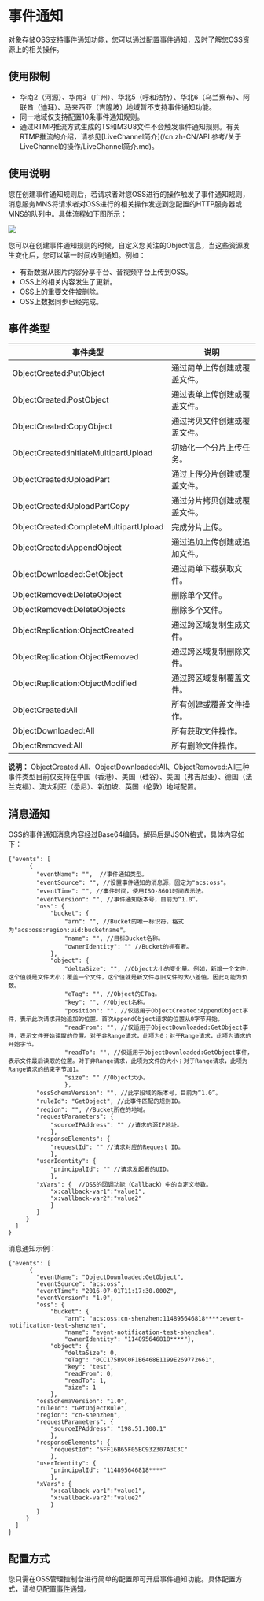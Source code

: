 # 事件通知

对象存储OSS支持事件通知功能，您可以通过配置事件通知，及时了解您OSS资源上的相关操作。

## 使用限制

-   华南2（河源）、华南3（广州）、华北5（呼和浩特）、华北6（乌兰察布）、阿联酋（迪拜）、马来西亚（吉隆坡）地域暂不支持事件通知功能。
-   同一地域仅支持配置10条事件通知规则。
-   通过RTMP推流方式生成的TS和M3U8文件不会触发事件通知规则。有关RTMP推流的介绍，请参见[LiveChannel简介](/cn.zh-CN/API 参考/关于LiveChannel的操作/LiveChannel简介.md)。

## 使用说明

您在创建事件通知规则后，若请求者对您OSS进行的操作触发了事件通知规则，消息服务MNS将请求者对OSS进行的相关操作发送到您配置的HTTP服务器或MNS的队列中。具体流程如下图所示：

![](https://static-aliyun-doc.oss-accelerate.aliyuncs.com/assets/img/zh-CN/5947559951/p1523.png)

您可以在创建事件通知规则的时候，自定义您关注的Object信息，当这些资源发生变化后，您可以第一时间收到通知。例如：

-   有新数据从图片内容分享平台、音视频平台上传到OSS。
-   OSS上的相关内容发生了更新。
-   OSS上的重要文件被删除。
-   OSS上数据同步已经完成。

## 事件类型

|事件类型|说明|
|----|--|
|ObjectCreated:PutObject|通过简单上传创建或覆盖文件。|
|ObjectCreated:PostObject|通过表单上传创建或覆盖文件。|
|ObjectCreated:CopyObject|通过拷贝文件创建或覆盖文件。|
|ObjectCreated:InitiateMultipartUpload|初始化一个分片上传任务。|
|ObjectCreated:UploadPart|通过上传分片创建或覆盖文件。|
|ObjectCreated:UploadPartCopy|通过分片拷贝创建或覆盖文件。|
|ObjectCreated:CompleteMultipartUpload|完成分片上传。|
|ObjectCreated:AppendObject|通过追加上传创建或追加文件。|
|ObjectDownloaded:GetObject|通过简单下载获取文件。|
|ObjectRemoved:DeleteObject|删除单个文件。|
|ObjectRemoved:DeleteObjects|删除多个文件。|
|ObjectReplication:ObjectCreated|通过跨区域复制生成文件。|
|ObjectReplication:ObjectRemoved|通过跨区域复制删除文件。|
|ObjectReplication:ObjectModified|通过跨区域复制覆盖文件。|
|ObjectCreated:All|所有创建或覆盖文件操作。|
|ObjectDownloaded:All|所有获取文件操作。|
|ObjectRemoved:All|所有删除文件操作。|

**说明：** ObjectCreated:All、ObjectDownloaded:All、ObjectRemoved:All三种事件类型目前仅支持在中国（香港）、美国（硅谷）、美国（弗吉尼亚）、德国（法兰克福）、澳大利亚（悉尼）、新加坡、英国（伦敦）地域配置。

## 消息通知

OSS的事件通知消息内容经过Base64编码，解码后是JSON格式，具体内容如下：

```
{"events": [
      {
        "eventName": "",  //事件通知类型。
        "eventSource": "", //设置事件通知的消息源，固定为"acs:oss"。
        "eventTime": "", //事件时间，使用ISO-8601时间表示法。
        "eventVersion": "", //事件通知版本号，目前为“1.0”。
        "oss": {
            "bucket": {
                "arn": "", //Bucket的唯一标识符，格式为"acs:oss:region:uid:bucketname"。
                "name": "", //目标Bucket名称。
                "ownerIdentity": "" //Bucket的拥有者。
            }, 
            "object": {
                "deltaSize": "", //Object大小的变化量。例如，新增一个文件，这个值就是文件大小；覆盖一个文件，这个值就是新文件与旧文件的大小差值，因此可能为负数。
                "eTag": "", //Object的ETag。
                "key": "", //Object名称。
                "position": "", //仅适用于ObjectCreated:AppendObject事件，表示此次请求开始追加的位置。首次AppendObject请求的位置从0字节开始。
                "readFrom": "", //仅适用于ObjectDownloaded:GetObject事件，表示文件开始读取的位置。对于非Range请求，此项为0；对于Range请求，此项为请求的开始字节。
                "readTo": "", //仅适用于ObjectDownloaded:GetObject事件，表示文件最后读取的位置。对于非Range请求，此项为文件的大小；对于Range请求，此项为Range请求的结束字节加1。
                "size": "" //Object大小。
                }, 
        "ossSchemaVersion": "", //此字段域的版本号，目前为“1.0”。
        "ruleId": "GetObject", //此事件匹配的规则ID。
        "region": "", //Bucket所在的地域。
        "requestParameters": {
            "sourceIPAddress": "" //请求的源IP地址。
            }, 
        "responseElements": {
            "requestId": "" //请求对应的Request ID。
            }, 
        "userIdentity": {
            "principalId": "" //请求发起者的UID。
            }, 
        "xVars": {  //OSS的回调功能（Callback）中的自定义参数。
            "x:callback-var1":"value1",
            "x:vallback-var2":"value2"
            }
        }        
     }
  ]
}
```

消息通知示例：

```
{"events": [
      {
        "eventName": "ObjectDownloaded:GetObject",
        "eventSource": "acs:oss",
        "eventTime": "2016-07-01T11:17:30.000Z",
        "eventVersion": "1.0",
        "oss": {
            "bucket": {
                "arn": "acs:oss:cn-shenzhen:114895646818****:event-notification-test-shenzhen",
                "name": "event-notification-test-shenzhen",
                "ownerIdentity": "114895646818****"},
            "object": {
                "deltaSize": 0,
                "eTag": "0CC175B9C0F1B6468E1199E269772661",
                "key": "test",
                "readFrom": 0,
                "readTo": 1,
                "size": 1
            },
        "ossSchemaVersion": "1.0",
        "ruleId": "GetObjectRule",
        "region": "cn-shenzhen",
        "requestParameters": {
            "sourceIPAddress": "198.51.100.1"
            },
        "responseElements": {
            "requestId": "5FF16B65F05BC932307A3C3C"
            },
        "userIdentity": {
            "principalId": "114895646818****"
            },
        "xVars": {
            "x:callback-var1":"value1",
            "x:vallback-var2":"value2"
            }
        }        
     }
  ]
}
```

## 配置方式

您只需在OSS管理控制台进行简单的配置即可开启事件通知功能。具体配置方式，请参见[配置事件通知](/cn.zh-CN/控制台用户指南/存储空间管理/基础设置/配置事件通知.md)。

